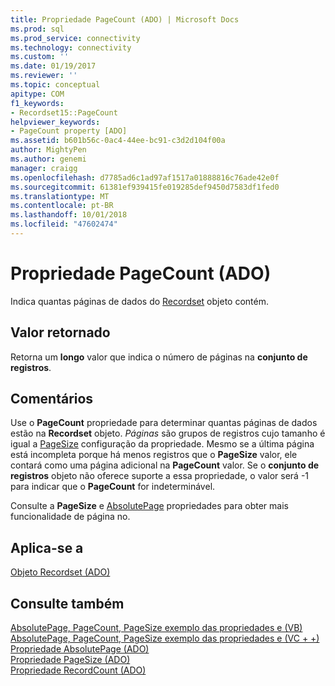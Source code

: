 ```yaml
---
title: Propriedade PageCount (ADO) | Microsoft Docs
ms.prod: sql
ms.prod_service: connectivity
ms.technology: connectivity
ms.custom: ''
ms.date: 01/19/2017
ms.reviewer: ''
ms.topic: conceptual
apitype: COM
f1_keywords:
- Recordset15::PageCount
helpviewer_keywords:
- PageCount property [ADO]
ms.assetid: b601b56c-0ac4-44ee-bc91-c3d2d104f00a
author: MightyPen
ms.author: genemi
manager: craigg
ms.openlocfilehash: d7785ad6c1ad97af1517a01888816c76ade42e0f
ms.sourcegitcommit: 61381ef939415fe019285def9450d7583df1fed0
ms.translationtype: MT
ms.contentlocale: pt-BR
ms.lasthandoff: 10/01/2018
ms.locfileid: "47602474"
---
```

# <a name="pagecount-property-ado"></a>Propriedade PageCount (ADO)
Indica quantas páginas de dados do [Recordset](../../../ado/reference/ado-api/recordset-object-ado.md) objeto contém.  
  
## <a name="return-value"></a>Valor retornado  
 Retorna um **longo** valor que indica o número de páginas na **conjunto de registros**.  
  
## <a name="remarks"></a>Comentários  
 Use o **PageCount** propriedade para determinar quantas páginas de dados estão na **Recordset** objeto. *Páginas* são grupos de registros cujo tamanho é igual a [PageSize](../../../ado/reference/ado-api/pagesize-property-ado.md) configuração da propriedade. Mesmo se a última página está incompleta porque há menos registros que o **PageSize** valor, ele contará como uma página adicional na **PageCount** valor. Se o **conjunto de registros** objeto não oferece suporte a essa propriedade, o valor será -1 para indicar que o **PageCount** for indeterminável.  
  
 Consulte a **PageSize** e [AbsolutePage](../../../ado/reference/ado-api/absolutepage-property-ado.md) propriedades para obter mais funcionalidade de página no.  
  
## <a name="applies-to"></a>Aplica-se a  
 [Objeto Recordset (ADO)](../../../ado/reference/ado-api/recordset-object-ado.md)  
  
## <a name="see-also"></a>Consulte também  
 [AbsolutePage, PageCount, PageSize exemplo das propriedades e (VB)](../../../ado/reference/ado-api/absolutepage-pagecount-and-pagesize-properties-example-vb.md)   
 [AbsolutePage, PageCount, PageSize exemplo das propriedades e (VC + +)](../../../ado/reference/ado-api/absolutepage-pagecount-and-pagesize-properties-example-vc.md)   
 [Propriedade AbsolutePage (ADO)](../../../ado/reference/ado-api/absolutepage-property-ado.md)   
 [Propriedade PageSize (ADO)](../../../ado/reference/ado-api/pagesize-property-ado.md)   
 [Propriedade RecordCount (ADO)](../../../ado/reference/ado-api/recordcount-property-ado.md)
